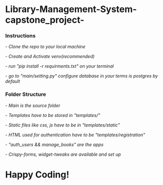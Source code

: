 # Library-Management-System-capstone_project-

<h3> Instructions  </h3>
<p>-<i> Clone the repo to your local machine</i></p>
<p>-<i> Create and Activate venv(recommended)</i></p>
<p>- <i>run "pip install -r requirments.txt" on your terminal</i> </p>
<p>- <i>go to "main/setting.py" configure database in your terms is postgres by default</i> </p>

<h3> Folder Structure  </h3>

<p><i>- Main is the source folder </i></p>
<p><i>- Templates have to be stored in "templates/" </i></p>
<p><i>- Static files like css, js have to be in "templates/static"</i></p>
<p><i>- HTML used for authentication have to be "templates/registration"</i></p>
<p><i>- "auth_users && manage_books" are the apps</i></p>
<p><i>- Crispy-forms, widget-tweaks are available and set up</i></p>

<h1>Happy Coding!</h1>